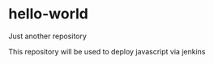 # hello-world
Just another repository

This repository will be used to deploy javascript via jenkins
